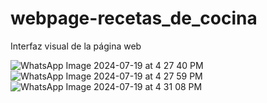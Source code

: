 # webpage-recetas_de_cocina
Interfaz visual de la página web

![WhatsApp Image 2024-07-19 at 4 27 40 PM](https://github.com/user-attachments/assets/f6bdc462-cabb-4439-be90-6271aafba20d)
![WhatsApp Image 2024-07-19 at 4 27 59 PM](https://github.com/user-attachments/assets/1ad2577f-a48f-40f1-a992-09ba2165c54c)
![WhatsApp Image 2024-07-19 at 4 31 08 PM](https://github.com/user-attachments/assets/d8f9267a-47da-4507-8eae-0a02d6c66db4)


